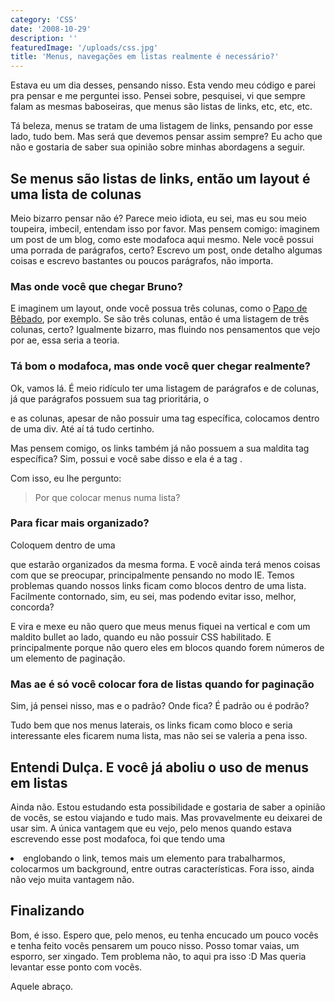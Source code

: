 ```yaml
---
category: 'CSS'
date: '2008-10-29'
description: ''
featuredImage: '/uploads/css.jpg'
title: 'Menus, navegações em listas realmente é necessário?'
---
```


Estava eu um dia desses, pensando nisso. Esta vendo meu código e parei pra pensar e me perguntei isso. Pensei sobre, pesquisei, vi que sempre falam as mesmas baboseiras, que menus são listas de links, etc, etc, etc.

Tá beleza, menus se tratam de uma listagem de links, pensando por esse lado, tudo bem. Mas será que devemos pensar assim sempre? Eu acho que não e gostaria de saber sua opinião sobre minhas abordagens a seguir.

## Se menus são listas de links, então um layout é uma lista de colunas

Meio bizarro pensar não é? Parece meio idiota, eu sei, mas eu sou meio toupeira, imbecil, entendam isso por favor. Mas pensem comigo: imaginem um post de um blog, como este modafoca aqui mesmo. Nele você possui uma porrada de parágrafos, certo? Escrevo um post, onde detalho algumas coisas e escrevo bastantes ou poucos parágrafos, não importa.

### Mas onde você que chegar Bruno?

E imaginem um layout, onde você possua três colunas, como o [Papo de Bêbado](http://www.papodebebado.com), por exemplo. Se são três colunas, então é uma listagem de três colunas, certo? Igualmente bizarro, mas fluindo nos pensamentos que vejo por ae, essa seria a teoria.

### Tá bom o modafoca, mas onde você quer chegar realmente?

Ok, vamos lá. É meio ridículo ter uma listagem de parágrafos e de colunas, já que parágrafos possuem sua tag prioritária, o <p> e as colunas, apesar de não possuir uma tag específica, colocamos dentro de uma div. Até aí tá tudo certinho.

Mas pensem comigo, os links também já não possuem a sua maldita tag específica? Sim, possui e você sabe disso e ela é a tag <a>.

Com isso, eu lhe pergunto:

> Por que colocar menus numa lista?

### Para ficar mais organizado?

Coloquem dentro de uma <div> que estarão organizados da mesma forma. E você ainda terá menos coisas com que se preocupar, principalmente pensando no modo IE. Temos problemas quando nossos links ficam como blocos dentro de uma lista. Facilmente contornado, sim, eu sei, mas podendo evitar isso, melhor, concorda?

E vira e mexe eu não quero que meus menus fiquei na vertical e com um maldito bullet ao lado, quando eu não possuir CSS habilitado. E principalmente porque não quero eles em blocos quando forem números de um elemento de paginação.

### Mas ae é só você colocar fora de listas quando for paginação

Sim, já pensei nisso, mas e o padrão? Onde fica? É padrão ou é podrão?

Tudo bem que nos menus laterais, os links ficam como bloco e seria interessante eles ficarem numa lista, mas não sei se valeria a pena isso.

## Entendi Dulça. E você já aboliu o uso de menus em listas

Ainda não. Estou estudando esta possibilidade e gostaria de saber a opinião de vocês, se estou viajando e tudo mais. Mas provavelmente eu deixarei de usar sim. A única vantagem que eu vejo, pelo menos quando estava escrevendo esse post modafoca, foi que tendo uma <li> englobando o link, temos mais um elemento para trabalharmos, colocarmos um background, entre outras características. Fora isso, ainda não vejo muita vantagem não.

## Finalizando

Bom, é isso. Espero que, pelo menos, eu tenha encucado um pouco vocês e tenha feito vocês pensarem um pouco nisso. Posso tomar vaias, um esporro, ser xingado. Tem problema não, to aqui pra isso :D Mas queria levantar esse ponto com vocês.

Aquele abraço.

